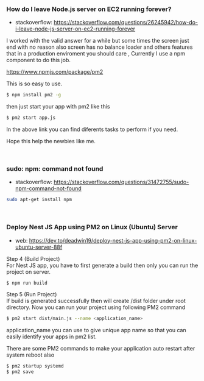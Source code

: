 ### How do I leave Node.js server on EC2 running forever?
- stackoverflow: https://stackoverflow.com/questions/26245942/how-do-i-leave-node-js-server-on-ec2-running-forever

I worked with the valid answer for a while but some times the screen just end with no reason also screen has no balance loader and others features that in a production enviroment you should care , Currently I use a npm component to do this job.

https://www.npmjs.com/package/pm2

This is so easy to use.
```bash
$ npm install pm2 -g
```
then just start your app with pm2 like this

```bash
$ pm2 start app.js
```
In the above link you can find diferents tasks to perform if you need.

Hope this help the newbies like me.

</br>

### sudo: npm: command not found
- stackoverflow: https://stackoverflow.com/questions/31472755/sudo-npm-command-not-found
```bash
sudo apt-get install npm
```

</br>



### Deploy Nest JS App using PM2 on Linux (Ubuntu) Server
- web: https://dev.to/deadwin19/deploy-nest-js-app-using-pm2-on-linux-ubuntu-server-88f

Step 4 (Build Project) </br>
For Nest JS app, you have to first generate a build then only you can run the project on server.
```bash
$ npm run build
```
Step 5 (Run Project) </br>
If build is generated successfully then will create /dist folder under root directory. Now you can run your project using following PM2 command
```bash
$ pm2 start dist/main.js --name <application_name>
```
application_name you can use to give unique app name so that you can easily identify your apps in pm2 list.

There are some PM2 commands to make your application auto restart after system reboot also
```bash
$ pm2 startup systemd
$ pm2 save
```
